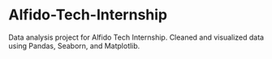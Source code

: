 # Alfido-Tech-Internship
Data analysis project for Alfido Tech Internship. Cleaned and visualized data using Pandas, Seaborn, and Matplotlib.
